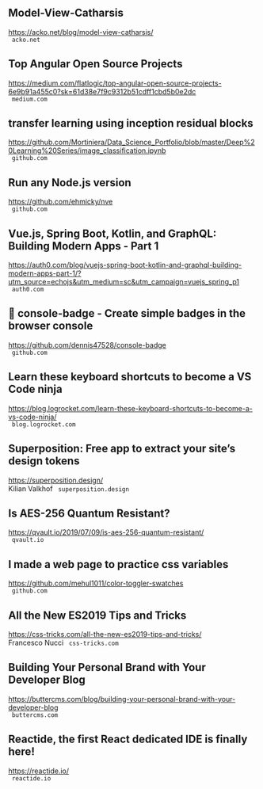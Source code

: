 ## Model-View-Catharsis  
https://acko.net/blog/model-view-catharsis/  
 ` acko.net`
  

## Top Angular Open Source Projects  
https://medium.com/flatlogic/top-angular-open-source-projects-6e9b91a455c0?sk=61d38e7f9c9312b51cdff1cbd5b0e2dc  
 ` medium.com`
  

## transfer learning using inception residual blocks  
https://github.com/Mortiniera/Data_Science_Portfolio/blob/master/Deep%20Learning%20Series/image_classification.ipynb  
 ` github.com`
  

## Run any Node.js version  
https://github.com/ehmicky/nve  
 ` github.com`
  

## Vue.js, Spring Boot, Kotlin, and GraphQL: Building Modern Apps - Part 1  
https://auth0.com/blog/vuejs-spring-boot-kotlin-and-graphql-building-modern-apps-part-1/?utm_source=echojs&utm_medium=sc&utm_campaign=vuejs_spring_p1  
 ` auth0.com`
  

## 🎨 console-badge - Create simple badges in the browser console  
https://github.com/dennis47528/console-badge  
 ` github.com`
  

## Learn these keyboard shortcuts to become a VS Code ninja  
https://blog.logrocket.com/learn-these-keyboard-shortcuts-to-become-a-vs-code-ninja/  
 ` blog.logrocket.com`
  

## Superposition: Free app to extract your site’s design tokens  
https://superposition.design/  
Kilian Valkhof ` superposition.design`
  

## Is AES-256 Quantum Resistant?  
https://qvault.io/2019/07/09/is-aes-256-quantum-resistant/  
 ` qvault.io`
  

## I made a web page to practice css variables  
https://github.com/mehul1011/color-toggler-swatches  
 ` github.com`
  

## All the New ES2019 Tips and Tricks  
https://css-tricks.com/all-the-new-es2019-tips-and-tricks/  
Francesco Nucci ` css-tricks.com`
  

## Building Your Personal Brand with Your Developer Blog  
https://buttercms.com/blog/building-your-personal-brand-with-your-developer-blog  
 ` buttercms.com`
  

## Reactide, the first React dedicated IDE is finally here!  
https://reactide.io/  
 ` reactide.io`
  


